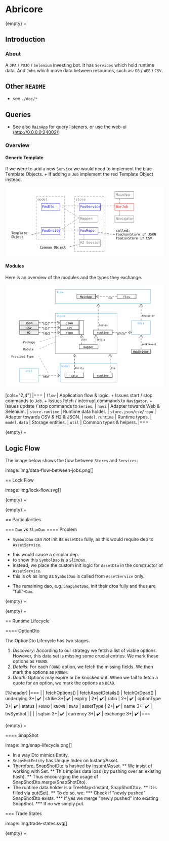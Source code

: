 # Abricore

{empty} +

## Introduction

### About

A `JPA` / `POJO` / `Selenium` investing bot.
It has `Services` which hold runtime data.
And `Jobs` which move data between resources, such as:
`DB` / `WEB` / `CSV`.

## Other `README`

* see `./doc/*`



## Queries

* See also `MainApp` for query listeners, or use the web-ui (http://0.0.0.0:24002/)



### Overview

#### Generic Template

If we were to add a new `Service` we would need to implement the blue Template Objects. +
If adding a `Job` implement the red Template Object instead.

![](img/generic-job-template.png)



#### Modules

Here is an overview of the modules and the types they exchange.

![](img/module-dep.png)


[cols="2,4"]
|===
| `flow` | Application flow & logic. +
Issues start / stop commands to `Job`. +
Issues fetch / interrupt commands to `Navigator`. +
Issues update / stop commands to `Series`.
| `navi` | Adapter towards Web & Selenium.
| `store.runtime` | Runtime data holder.
| `store.json/csv/repo` | Adapter towards CSV & H2 & JSON.
| `model.runtime` | Runtime types.
| `model.data` | Storage entities.
| `util` | Common types & helpers.
|===

{empty} +

## Logic Flow

The image below shows the flow between `Stores` and `Services`:

image::img/data-flow-between-jobs.png[]

== Lock Flow

image::img/lock-flow.svg[]

{empty} +

{empty} +

== Particularities

=== `Dao` vs `SlimDao`
==== Problem
* `SymbolDao` can *not* init its `AssetDto` fully, as this would require dep to `AssetService`.
- this would cause a circular dep.
- to show this `SymbolDao` is a `SlimDao`.
- instead, we place the custom init logic for `AssetDto` in the constructor of `AssetService`.
- this is _ok_ as long as `SymbolDao` is called from `AssetService` only.
* The remaining dao, e.g. `SnapShotDao`, init their dtos fully and thus are "full"-`Dao`.



{empty} +


{empty} +

== Runtime Lifecycle

==== OptionDto

The OptionDto Lifecycle has two stages.

1. *Discovery:*
According to our strategy we fetch a list of viable options.
However, this data set is missing some crucial entries.
We mark these options as `FOUND`.
2. *Details:*
For each `FOUND` option, we fetch the missing fields.
We then mark the options as `KNOWN`.
3. *Death:*
Options may expire or be knocked out.
When we fail to fetch a quote for an option, we mark the options as `DEAD`.

[%header]
|===
| | fetchOptions() | fetchAssetDetails() | fetchOrDead()
| underlying 3+| ✔️
| strike 3+| ✔️
| expiry |   2+| ✔️
| ratio |   2+| ✔️
| optionType 3+| ✔️
| status | `FOUND` | `KNOWN` | `DEAD`
| assetType |   2+| ✔️
| name 3+| ✔️
| twSymbol |   | |
| sqIsin 3+| ✔️
| currency 3+| ✔️
| exchange 3+| ✔️
|===

{empty} +

==== SnapShot

image::img/snap-lifecycle.png[]

* In a way Dto mimics Entity.
* `SnapshotEntity` has Unique Index on Instant/Asset.
* Therefore, SnapShotDto is hashed by Instant/Asset.
** We insist of working with Set<SnapShotDto>.
** This implies data loss (by pushing over an existing hash).
** Thus encouraging the usage of SnapShotDto.merge(SnapShotDto).
* The runtime data holder is a TreeMap<Instant, SnapShotDto>.
** It is filled via put(Set<SnapShotDto>).
** To do so, we:
*** Check if "newly pushed" SnapShotDto exists.
*** If yes we merge "newly pushed" into existing SnapShot.
*** If no we simply put.

=== Trade States

image::img/trade-states.svg[]

{empty} +

